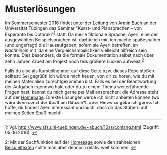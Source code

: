 Musterlösungen
==============

Im Sommersemester 2016 findet unter der Leitung von [Armin Buch](http://www.sfs.uni-tuebingen.de/~abuch/) an der Universität Tübingen das Seminar "Kunst- und Plansprachen – von Esperanto bis Dothraki"<sup>[1](#fn1)</sup> statt. Da meine fiktionale Sprache, Ayeri, eine der ausgewählten Beispielsprachen ist, dachte ich mir, ich mache spaßeshalber (und ungefragt) die Hausaufgaben, sofern sie Ayeri betreffen, *im Nachhinein* mit, da eine Vergleichsmöglichkeit vielleicht hilfreich sein könnte. Dies besonders, da die formale Dokumentation selbst nach über zehn Jahren Arbeit am Projekt noch teils größere Lücken aufweist.<sup>[2](#fn2)</sup>

Falls du also als Kursteilnehmer auf diese Seite bzw. dieses Repo stoßen solltest: Sei gegrüßt! Ich würde mich freuen, von dir zu hören, wie du mit meinen Materialien zurechtgekommen bist. Falls es bei der Beantwortung der Aufgaben irgendwo hakt oder du zu einem Thema weiterführende Fragen hast, kannst du mich gerne per Mail ansprechen; die Adresse steht auf der [Homepage](http://benung.nfshost.com/contact). Direkte Lösungen werde ich nicht anbieten können (wo wäre denn sonst der Spaß am Rätseln?), aber Hinweise gebe ich gerne. Ich hoffe, du findest Ayeri interessant und auch, dass dir das Stöbern auf meinen Seiten Spaß macht!

***

<a name="fn1">1</a>: Vgl. <http://www.sfs.uni-tuebingen.de/~abuch/16ss/conlang.html> (Zugriff: 05.06.2016). [↩](#fn1)

<a name="fn2">2</a>: Mit der Suchfunktion auf der [Homepage](http://benung.nfshost.com) sowie den zahlreichen [Beispieltexten](http://benung.nfshost.com/examples) sollte man aber dennoch relativ weit kommen. [↩](#fn2)
